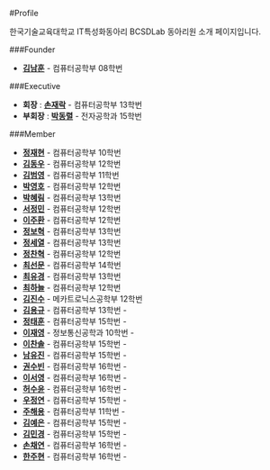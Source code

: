 ﻿#Profile


한국기술교육대학교 IT특성화동아리 BCSDLab 동아리원 소개 페이지입니다.

###Founder
- **[김남훈](https://github.com/BCSDLab/Profile/blob/master/Introduce/NamhoonKim.md)** - 컴퓨터공학부 08학번

###Executive

- **회장** : **[손재락](https://github.com/BCSDLab/Profile/blob/master/Introduce/JaerockSon.md)** - 컴퓨터공학부 13학번
- **부회장** : **[박동렬](https://github.com/BCSDLab/Profile/blob/master/Introduce/donglul.md)** - 전자공학과 15학번



###Member
- **[정재현](https://github.com/BCSDLab/Profile/blob/master/Introduce/pathFinder-JaeHyeunJung)** - 컴퓨터공학부 10학번
- **[김동우](https://github.com/BCSDLab/Profile/blob/master/Introduce/Dongwoo.md)** - 컴퓨터공학부 12학번
- **[김범영](https://github.com/BCSDLab/Profile/blob/master/Introduce/Beomyeong.md)** - 컴퓨터공학부 11학번
- **[박영호](https://github.com/BCSDLab/Profile/blob/master/Introduce/YoungHo.md)** - 컴퓨터공학부 12학번
- **[박혜림](https://github.com/BCSDLab/Profile/blob/master/Introduce/Hyerim.md)** - 컴퓨터공학부 13학번
- **[서정민](https://github.com/BCSDLab/Profile/blob/master/Introduce/JeongMin.md)** - 컴퓨터공학부 12학번
- **[이주환](https://github.com/BCSDLab/Profile/blob/master/Introduce/juhwan.md)** - 컴퓨터공학부 12학번
- **[정보혁](https://github.com/BCSDLab/Profile/blob/master/Introduce/bohyuk.md)** - 컴퓨터공학부 13학번
- **[정세열](https://github.com/BCSDLab/Profile/blob/master/Introduce/seiyoul.md)** - 컴퓨터공학부 13학번
- **[정찬혁](https://github.com/BCSDLab/Profile/blob/master/Introduce/Chanhyeok.md)** - 컴퓨터공학부 12학번
- **[최선문](https://github.com/BCSDLab/Profile/blob/master/Introduce/Seonmun.md)** - 컴퓨터공학부 14학번
- **[최유경](https://github.com/BCSDLab/Profile/blob/master/Introduce/youkyung.md)** - 컴퓨터공학부 13학번
- **[최하늘](https://github.com/BCSDLab/Profile/blob/master/Introduce/Haneul.md)** - 컴퓨터공학부 12학번 
- **[김진수](https://github.com/BCSDLab/Profile/blob/master/Introduce/Jinsu.md)** - 메카트로닉스공학부 12학번
- **[김용규]()** - 컴퓨터공학부 13학번 -
- **[정태훈]()** - 컴퓨터공학부 15학번 -
- **[이재영]()** - 정보통신공학과 10학번 -
- **[이찬솔]()** - 컴퓨터공학부 15학번 -
- **[남유진]()** - 컴퓨터공학부 15학번 -
- **[권수빈]()** - 컴퓨터공학부 16학번 -
- **[이서영]()** - 컴퓨터공학부 16학번 -
- **[허수윤]()** - 컴퓨터공학부 16학번 -
- **[우정연]()** - 컴퓨터공학부 15학번 -
- **[주해용]()** - 컴퓨터공학부 11학번 -
- **[김예은]()** - 컴퓨터공학부 15학번 -
- **[김민경]()** - 컴퓨터공학부 15학번 -
- **[손채연]()** - 컴퓨터공학부 16학번 -
- **[한주현]()** - 컴퓨터공학부 16학번 -
